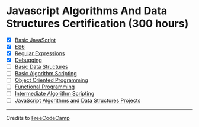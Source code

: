# Javascript Algorithms And Data Structures Certification (300 hours)

- [x] [Basic JavaScript](01-basic-javascript)
- [x] [ES6](02-es6)
- [x] [Regular Expressions](03-regular-expression)
- [x] [Debugging](04-debugging)
- [ ] [Basic Data Structures](05-basic-data-structures)
- [ ] [Basic Algorithm Scripting](06-basic-algorithm-scripting)
- [ ] [Object Oriented Programming](07-object-oriented-programming)
- [ ] [Functional Programming](08-functional-programming)
- [ ] [Intermediate Algorithm Scripting](09-intermediate-algorithm-scripting)
- [ ] [JavaScript Algorithms and Data Structures Projects](10-javascript-algorithms-and-data-structures-projects)

---

Credits to [FreeCodeCamp](https://www.freecodecamp.org/)